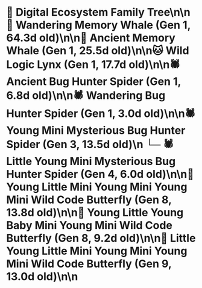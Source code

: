 # 🌳 Digital Ecosystem Family Tree\n\n🐋 Wandering Memory Whale (Gen 1, 64.3d old)\n\n🐋 Ancient Memory Whale (Gen 1, 25.5d old)\n\n🐱 Wild Logic Lynx (Gen 1, 17.7d old)\n\n🕷️ Ancient Bug Hunter Spider (Gen 1, 6.8d old)\n\n🕷️ Wandering Bug Hunter Spider (Gen 1, 3.0d old)\n\n🕷️ Young Mini Mysterious Bug Hunter Spider (Gen 3, 13.5d old)\n  └─ 🕷️ Little Young Mini Mysterious Bug Hunter Spider (Gen 4, 6.0d old)\n\n🦋 Young Little Mini Young Mini Young Mini Wild Code Butterfly (Gen 8, 13.8d old)\n\n🦋 Young Little Young Baby Mini Young Mini Wild Code Butterfly (Gen 8, 9.2d old)\n\n🦋 Little Young Little Mini Young Mini Young Mini Wild Code Butterfly (Gen 9, 13.0d old)\n\n